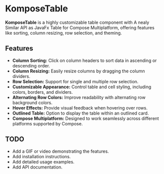 # KomposeTable

**KomposeTable** is a highly customizable table component with A nealy Similar API as JavaFx Table for Compose Multiplatform, offering features like sorting, column resizing, row selection, and theming.

## Features

*   **Column Sorting:** Click on column headers to sort data in ascending or descending order.
*   **Column Resizing:** Easily resize columns by dragging the column dividers.
*   **Row Selection:** Support for single and multiple row selection.
*   **Customizable Appearance:** Control table and cell styling, including colors, borders, and dividers.
*   **Alternating Row Colors:** Improve readability with alternating row background colors.
*   **Hover Effects:** Provide visual feedback when hovering over rows.
*   **Outlined Table:** Option to display the table within an outlined card.
*   **Compose Multiplatform:** Designed to work seamlessly across different platforms supported by Compose.

## TODO

*   Add a GIF or video demonstrating the features.
*   Add installation instructions.
*   Add detailed usage examples.
*   Add API documentation.
